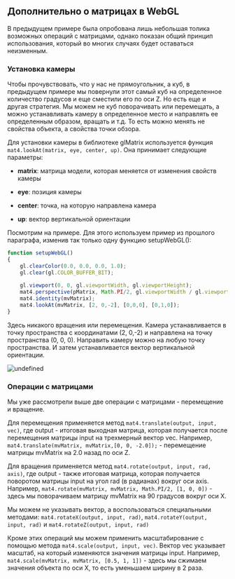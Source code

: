 ## Дополнительно о матрицах в WebGL

В предыдущем примере была опробована лишь небольшая толика возможных операций с матрицами, однако показан общий принцип использования, 
который во многих случаях будет оставаться неизменным.

### Установка камеры

Чтобы прочувствовать, что у нас не прямоугольник, а куб, в предыдущем примере мы повернули этот самый куб на определенное количество градусов 
и еще сместили его по оси Z. Но есть еще и другая стратегия. Мы можем не куб поворачивать или перемещать, а можно устанавливать камеру в определенное 
место и направлять ее определенным образом, вращать и т.д. То есть можно менять не свойства объекта, а свойства точки обзора.

Для установки камеры в библиотеке glMatrix используется функция `mat4.lookAt(matrix, eye, center, up)`. Она принимает следующие параметры:

- **matrix**: матрица модели, которая меняется от изменения свойств камеры

- **eye**: позиция камеры

- **center**: точка, на которую направлена камера

- **up**: вектор вертикальной ориентации

Посмотрим на примере. Для этого используем пример из прошлого параграфа, изменив так только одну функцию setupWebGL():

```js
function setupWebGL()
{
    gl.clearColor(0.0, 0.0, 0.0, 1.0);     
    gl.clear(gl.COLOR_BUFFER_BIT);     
                
    gl.viewport(0, 0, gl.viewportWidth, gl.viewportHeight);
    mat4.perspective(pMatrix, Math.PI/2, gl.viewportWidth / gl.viewportHeight, 0.1, 100.0);
    mat4.identity(mvMatrix);
    mat4.lookAt(mvMatrix, [2, 0,-2], [0,0,0], [0,1,0]);    
}
```

Здесь никакого вращения или перемещения. Камера устанавливается в точку пространства с координатами (2, 0,-2) и направлена на точку пространства 
(0, 0, 0). Направить камеру можно на любую точку пространства. И затем устанавливается вектор вертикальной ориентации.

![undefined](https://metanit.com/web/webgl/pics/5.5.png)

### Операции с матрицами

Мы уже рассмотрели выше две операции с матрицами - перемещение и вращение.

Для перемещения применяется метод `mat4.translate(output, input, vec)`, где output - итоговая выходная матрица, которая получается после 
перемещения матрицы input на трехмерный вектор vec. Например, `mat4.translate(mvMatrix, mvMatrix,[0, 0, -2.0]);` - перемещение матрицы mvMatrix 
на 2.0 назад по оси Z.

Для вращения применяется метод `mat4.rotate(output, input, rad, axis)`, где output - также итоговая матрица, которая получается поворотом 
матрицы input на угол rad (в радианах) вокруг оси axis. Например, `mat4.rotate(mvMatrix, mvMatrix, Math.PI/2, [1, 0, 0])` - здесь мы поворачиваем 
матрицу mvMatrix на 90 градусов вокруг оси X.

Мы можем не указывать вектор, а воспользоваться специальными методами: `mat4.rotateX(output, input, rad)`, `mat4.rotateY(output, input, rad)` 
и `mat4.rotateZ(output, input, rad)`

Кроме этих операций мы можем применить масштабирование с помощью метода `mat4.scale(output, input, vec)`. Вектор vec указывает масштаб, 
на который изменяются значения матрицы input. Например, `mat4.scale(mvMatrix, mvMatrix, [0.5, 1, 1])` - здесь мы сжимаем значения 
объекта по оси Х, то есть уменьшаем ширину в 2 раза.

